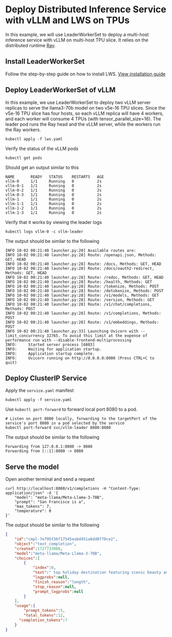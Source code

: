 # Deploy Distributed Inference Service with vLLM and LWS on TPUs

In this example, we will use LeaderWorkerSet to deploy a multi-host inference service with vLLM on multi-host TPU slice. It relies on the distributed runtime [Ray](https://docs.ray.io/en/latest/index.html).

## Install LeaderWorkerSet

Follow the step-by-step guide on how to install LWS. [View installation guide](https://github.com/kubernetes-sigs/lws/blob/main/docs/setup/install.md)


## Deploy LeaderWorkerSet of vLLM
In this example, we use LeaderWorkerSet to deploy two vLLM server replicas to serve the llama3-70b model on two v5e-16 TPU slices. Since the v5e-16 TPU slice has four hosts, so each vLLM replica will have 4 workers, and each worker will consume 4 TPUs (with tensor_parallel_size=16). 
The leader pod runs the Ray head and the vLLM server, while the workers run the Ray workers.

```shell
kubectl apply -f lws.yaml
```

Verify the status of the vLLM pods
```shell
kubectl get pods
```

Should get an output similar to this
```shell
NAME       READY   STATUS    RESTARTS   AGE
vllm-0     1/1     Running   0          2s
vllm-0-1   1/1     Running   0          2s
vllm-0-2   1/1     Running   0          2s
vllm-0-3   1/1     Running   0          2s
vllm-1     1/1     Running   0          2s
vllm-1-1   1/1     Running   0          2s
vllm-1-2   1/1     Running   0          2s
vllm-1-3   1/1     Running   0          2s
```

Verify that it works by viewing the leader logs
```shell
kubectl logs vllm-0 -c vllm-leader
```

The output should be similar to the following 
```
INFO 10-02 00:21:40 launcher.py:20] Available routes are:
INFO 10-02 00:21:40 launcher.py:28] Route: /openapi.json, Methods: GET, HEAD
INFO 10-02 00:21:40 launcher.py:28] Route: /docs, Methods: GET, HEAD
INFO 10-02 00:21:40 launcher.py:28] Route: /docs/oauth2-redirect, Methods: GET, HEAD
INFO 10-02 00:21:40 launcher.py:28] Route: /redoc, Methods: GET, HEAD
INFO 10-02 00:21:40 launcher.py:28] Route: /health, Methods: GET
INFO 10-02 00:21:40 launcher.py:28] Route: /tokenize, Methods: POST
INFO 10-02 00:21:40 launcher.py:28] Route: /detokenize, Methods: POST
INFO 10-02 00:21:40 launcher.py:28] Route: /v1/models, Methods: GET
INFO 10-02 00:21:40 launcher.py:28] Route: /version, Methods: GET
INFO 10-02 00:21:40 launcher.py:28] Route: /v1/chat/completions, Methods: POST
INFO 10-02 00:21:40 launcher.py:28] Route: /v1/completions, Methods: POST
INFO 10-02 00:21:40 launcher.py:28] Route: /v1/embeddings, Methods: POST
INFO 10-02 00:21:40 launcher.py:33] Launching Uvicorn with --limit_concurrency 32765. To avoid this limit at the expense of performance run with --disable-frontend-multiprocessing
INFO:     Started server process [6803]
INFO:     Waiting for application startup.
INFO:     Application startup complete.
INFO:     Uvicorn running on http://0.0.0.0:8000 (Press CTRL+C to quit)
```

## Deploy ClusterIP Service

Apply the `service.yaml` manifest

```shell
kubectl apply -f service.yaml
```

Use `kubectl port-forward` to forward local port 8080 to a pod.
```shell
# Listen on port 8080 locally, forwarding to the targetPort of the service's port 8080 in a pod selected by the service
kubectl port-forward svc/vllm-leader 8080:8080
```

The output should be similar to the following
```shell
Forwarding from 127.0.0.1:8080 -> 8080
Forwarding from [::1]:8080 -> 8080
```

## Serve the model

Open another terminal and send a request
```shell
curl http://localhost:8080/v1/completions -H "Content-Type: application/json" -d '{
    "model": "meta-llama/Meta-Llama-3-70B",
    "prompt": "San Francisco is a",
    "max_tokens": 7,
    "temperature": 0
}'
```

The output should be similar to the following
```json
{
    "id":"cmpl-7e795f36f17545eabd451a6dd8f70ce2",
    "object":"text_completion",
    "created":1727733988,
    "model":"meta-llama/Meta-Llama-3-70B",
    "choices":[
        {
            "index":0,
            "text":" top holiday destination featuring scenic beauty and",
            "logprobs":null,
            "finish_reason":"length",
            "stop_reason":null,
            "prompt_logprobs":null
        }
    ],
    "usage":{
        "prompt_tokens":5,
        "total_tokens":12,
      "completion_tokens":7
    }
}
```